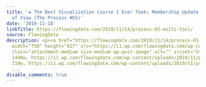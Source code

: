 ```yaml
---
title: '✚ The Best Visualization Course I Ever Took; Membership Update with New Points
  of View (The Process #65)'
date: '2019-11-14'
linkTitle: https://flowingdata.com/2019/11/14/process-65-multi-tool/
source: FlowingData
description: <p><a href="https://flowingdata.com/2019/11/14/process-65-multi-tool/"><img
  width="750" height="417" src="https://i1.wp.com/flowingdata.com/wp-content/uploads/2019/11/process-65-featured.png?fit=750%2C417&amp;ssl=1"
  class="attachment-medium size-medium wp-post-image" alt="" srcset="https://i1.wp.com/flowingdata.com/wp-content/uploads/2019/11/process-65-featured.png?w=1440&amp;ssl=1
  1440w, https://i1.wp.com/flowingdata.com/wp-content/uploads/2019/11/process-65-featured.png?resize=210%2C117&amp;ssl=1
  210w, https://i1.wp.com/flowingdata.com/wp-content/uploads/2019/11/process-65-featured.png?resiz
  ...
disable_comments: true
---
```

<p><a href="https://flowingdata.com/2019/11/14/process-65-multi-tool/"><img width="750" height="417" src="https://i1.wp.com/flowingdata.com/wp-content/uploads/2019/11/process-65-featured.png?fit=750%2C417&amp;ssl=1" class="attachment-medium size-medium wp-post-image" alt="" srcset="https://i1.wp.com/flowingdata.com/wp-content/uploads/2019/11/process-65-featured.png?w=1440&amp;ssl=1 1440w, https://i1.wp.com/flowingdata.com/wp-content/uploads/2019/11/process-65-featured.png?resize=210%2C117&amp;ssl=1 210w, https://i1.wp.com/flowingdata.com/wp-content/uploads/2019/11/process-65-featured.png?resiz ...